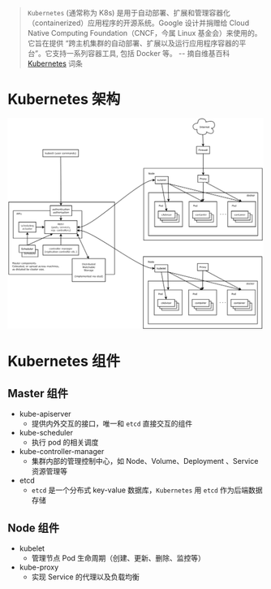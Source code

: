 > `Kubernetes` (通常称为 K8s) 是用于自动部署、扩展和管理容器化（containerized）应用程序的开源系统。Google 设计并捐赠给 Cloud Native Computing Foundation（CNCF，今属 Linux 基金会）来使用的。它旨在提供 “跨主机集群的自动部署、扩展以及运行应用程序容器的平台”。它支持一系列容器工具, 包括 Docker 等。 -- 摘自维基百科 [Kubernetes](https://zh.wikipedia.org/wiki/Kubernetes) 词条

# Kubernetes 架构

![kubernetes-architecuture](images/architecture.png)

# Kubernetes 组件

## Master 组件

- kube-apiserver
    - 提供内外交互的接口，唯一和 `etcd` 直接交互的组件
- kube-scheduler
    - 执行 pod 的相关调度
- kube-controller-manager
    - 集群内部的管理控制中心，如 Node、Volume、Deployment 、Service 资源管理等
- etcd
    - `etcd` 是一个分布式 key-value 数据库，`Kubernetes` 用 `etcd` 作为后端数据存储

## Node 组件

- kubelet
    - 管理节点 Pod 生命周期（创建、更新、删除、监控等）
- kube-proxy
    - 实现 Service 的代理以及负载均衡
